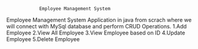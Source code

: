                Employee Management System 
Employee Management System Application in java from scrach where we will connect with MySql database and perform CRUD Operations.
1.Add Employee
2.View All Employee
3.View Employee based on ID
4.Update Employee
5.Delete Employee
